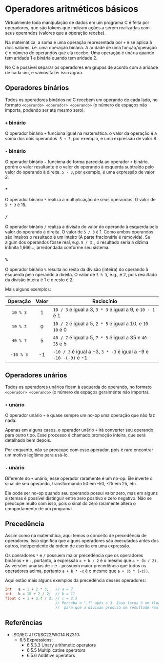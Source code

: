 # Operadores aritméticos básicos

Virtualmente toda manipulação de dados em um programa C é feita por operadores,
que são tokens que indicam ações a serem realizadas com seus operandos (valores
que a operação recebe).

Na matemática, a soma é uma operação representada por `+` e se aplica à dois
valores, i.e. uma operação binária. A aridade de uma função/operação é o número
de operandos que ela recebe. Uma operação é unária quando tem aridade 1 e
binária quando tem aridade 2.

No C é possível separar os operadores em grupos de acordo com a aridade de cada
um, e vamos fazer isso agora.

## Operadores binários

Todos os operadores binários no C recebem um operando de cada lado, no formato
`<operando> <operador> <operando>` (o número de espaços não importa, podendo ser
até mesmo zero).

### `+` binário

O operador binário `+` funciona igual na matemática: o valor da operação é a
soma dos dois operandos. `5 + 3`, por exemplo, é uma expressão de valor 8.

### `-` binário

O operador binário `-` funciona de forma parecida ao operador `+` binário, porém
o valor resultante é o valor do operando à esquerda subtraído pelo valor do
operando à direita. `5 - 3`, por exemplo, é uma expressão de valor 2.

### `*`

O operador binário `*` realiza a multiplicação de seus operandos. O valor de
`5 * 3` é 15.

### `/`

O operador binário `/` realiza a divisão do valor do operando à esquerda pelo
valor do operando à direita. O valor de `5 / 3` é 1. Como ambos operandos são
inteiros o resultado é um inteiro (A parte fracionária é removida). Se algum dos
operandos fosse real, e.g. `5 / 3.`, o resultado seria a dízima infinita
1,666..., arredondada conforme seu sistema.

### `%`

O operador binário `%` resulta no resto da divisão (inteira) do operando à
esquerda pelo operando à direita. O valor de `5 % 3`, e.g., é 2, pois resultado
da divisão inteira é 1 e o resto é 2.

Mais alguns exemplos:

| Operação  | Valor | Raciocínio                                                       |
| :-------: | :---: | ---------------------------------------------------------------- |
| `10 % 3`  |   1   | `10 / 3` é igual a 3, `3 * 3` é igual a 9, e `10 - 1` é 1        |
| `10 % 2`  |   0   | `10 / 2` é igual a 5, `2 * 5` é igual a 10, e `10 - 10` é 0      |
| `40 % 7`  |   5   | `40 / 7` é igual a 5, `7 * 5` é igual a 35 e `40 - 35` é 5       |
| `-10 % 3` |  -1   | `-10 / 3` é igual a -3, `3 * -3` é igual a -9 e `-10 -(-9)` é -1 |

## Operadores unários

Todos os operadores unários ficam à esquerda do operando, no formato
`<operador> <operando>` (o número de espaços geralmente não importa).

### `+` unário

O operador unário `+` é quase sempre um no-op uma operação que não faz nada.

Apenas em alguns casos, o operador unário `+` irá converter seu operando para
outro tipo. Esse processo é chamado promoção inteira, que será detalhado bem
depois.

Por enquanto, não se preocupe com esse operador, pois é raro encontrar um motivo
legítimo para usá-lo.

### `-` unário

Diferente do `+` unário, esse operador raramente é um no-op. Ele inverte o sinal
de seu operando, transformando 50 em -50, -25 em 25, etc.

Ele pode ser no-op quando seu operando possui valor zero, mas em alguns sistemas
é possível distinguir entre zero positivo e zero negativo. Não se preocupe muito
com isso, pois o sinal do zero raramente altera o comportamento de um programa.

## Precedência

Assim como na matemática, aqui temos o conceito de precedência de operadores.
Isso significa que alguns operadores são executados antes dos outros,
independente da ordem de escrita em uma expressão.

Os operadores `*` e `/` possuem maior precedência que os operadores binários `+`
e `-`, portanto, a expressão `a + b / 2` é o mesmo que `a + (b / 2)`. As versões
unárias de `+` e `-` possuem maior precedência que todos os operadores acima,
portanto `a + b * -c` é o mesmo que `a + (b * (-c))`.

Aqui estão mais alguns exemplos da precedência desses operadores:

```c
int   a = 1 + 2 * 3;   // a = 7
int   b = 10 + 2 / 2;  // b = 11
float c = 1 + 3.f / 2; // c = 2.5
                       // Perceba o ".f" após o 3. Isso torna 3 um float
                       //  para que a divisão produza um resultado real.
```

## Referências

- ISO/IEC JTC1/SC22/WG14 N2310:
  - 6.5 Expressions:
    <!-- Operadores unários + e - -->
    - 6.5.3.3 Unary arithmetic operators
    <!-- Operadores binários *, / e % -->
    - 6.5.5 Multiplicative operators
    <!-- Operadores binários + e - -->
    - 6.5.6 Additive operators
